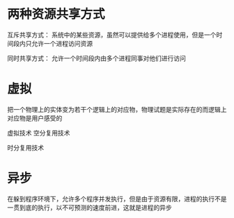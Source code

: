 
# 两种资源共享方式

互斥共享方式：
系统中的某些资源，虽然可以提供给多个进程使用，但是一个时间段内只允许一个进程访问资源

同时共享方式：
允许一个时间段内由多个进程同事对他们进行访问

# 虚拟
把一个物理上的实体变为若干个逻辑上的对应物，物理试题是实际存在的而逻辑上对应物是用户感受的

虚拟技术
空分复用技术

时分复用技术

# 异步
在躲到程序环境下，允许多个程序并发执行，但是由于资源有限，进程的执行不是一贯到底的执行，以不可预测的速度前进，这就是进程的异步

